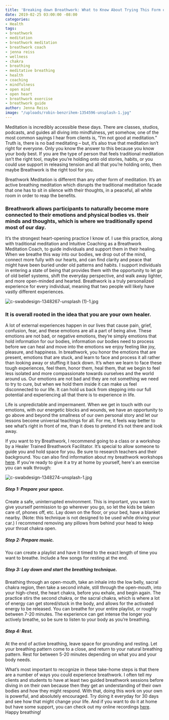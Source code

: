 ```yaml
---
title: 'Breaking down Breathwork: What to Know About Trying This Form of Meditation'
date: 2019-02-25 03:00:00 -08:00
categories:
- Health
tags:
- breathwork
- meditation
- breathwork meditation
- breathwork coach
- jenna reiss
- wellness
- chakra
- breathing
- meditative breathing
- health
- coaching
- mindfulness
- open mind
- open heart
- breathwork exercise
- breathwork guide
author: Jenna Reiss
image: "/uploads/robin-benzrihem-1354596-unsplash-1.jpg"
---
```


Meditation is incredibly accessible these days. There are classes, studios, podcasts, and guides all diving into mindfulness, yet somehow, one of the most common sayings I hear from clients is, “I’m not good at meditation.” Truth is, there is no bad meditating – but, it’s also true that meditation isn’t right for everyone. Only you know the answer to this because you know your body best. If you are the type of person that feels traditional meditation isn’t the right tool, maybe you’re holding onto old stories, habits, or you could use support in releasing tension and all that you’re holding onto, then maybe Breathwork is the right tool for you. 

Breathwork Meditation is different than any other form of meditation. It’s an active breathing meditation which disrupts the traditional meditation facade that one has to sit in silence with their thoughts, in a peaceful, all white room in order to reap the benefits. 

### Breathwork allows participants to naturally become more connected to their emotions and physical bodies vs. their minds and thoughts, which is where we traditionally spend most of our day. 

It’s the strongest heart-opening practice I know of. I use this practice, along with traditional meditation and Intuitive Coaching as a Breathwork Meditation Coach, to guide individuals and support them in their healing. When we breathe this way into our bodies, we drop out of the mind, connect more fully with our hearts, and can find clarity and peace that might have been buried under old patterns and habits. I support individuals in entering a state of being that provides them with the opportunity to let go of old belief systems, shift the everyday perspective, and walk away lighter, and more open-minded and hearted. Breathwork is a truly personalized experience for every individual, meaning that two people will likely have vastly different experiences. 

![c-swabdesign-1348267-unsplash (1)-1.jpg](/uploads/c-swabdesign-1348267-unsplash%20(1)-1.jpg)

### It is overall rooted in the idea that you are your own healer. 

A lot of external experiences happen in our lives that cause pain, grief, confusion, fear, and these emotions are all a part of being alive. These emotions are not bad, or negative emotions, they’re simply emotions that hold information for our bodies, information our bodies need to process before we can heal and move into the emotions we enjoy feeling like joy, pleasure, and happiness. 
In breathwork, you honor the emotions that are present, emotions that are stuck, and learn to face and process it all rather than looking away or stuffing it back down. It’s when we learn to face these tough experiences, feel them, honor them, heal them, that we begin to feel less isolated and more compassionate towards ourselves and the world around us. Our emotions are not bad and they are not something we need to try to cure, but when we hold them inside it can make us feel disconnected to our life. It can hold us back from stepping into our full potential and experiencing all that there is to experience in life. 

Life is unpredictable and impermanent. When we get in touch with our emotions, with our energetic blocks and wounds, we have an opportunity to go above and beyond the smallness of our own personal story and let our lessons become universal teachings for all. For me, it feels way better to see what’s right in front of me, than it does to pretend it’s not there and look away. 

If you want to try Breathwork, I recommend going to a class or a workshop by a Healer Trained Breathwork Facilitator. It’s special to allow someone to guide you and hold space for you. Be sure to research teachers and their background. You can also find information about my breathwork workshops [here](http://jennareiss.com/). If you're ready to give it a try at home by yourself, here's an exercise you can walk through: 

![c-swabdesign-1348274-unsplash-1.jpg](/uploads/c-swabdesign-1348274-unsplash-1.jpg)

##### Step 1: Prepare your space.

Create a safe, uninterrupted environment. This is important, you want to give yourself permission to go wherever you go, so let the kids be taken care of, phones off, etc. Lay down on the floor, or your bed, have a blanket nearby. (Note: this technique is not designed to be used while driving your car.) I recommend removing any pillows from behind your head to keep your throat chakra open. 

##### Step 2: Prepare music. 

You can create a playlist and have it timed to the exact length of time you want to breathe. Include a few songs for resting at the end. 

##### Step 3: Lay down and start the breathing technique. 

Breathing through an open-mouth, take an inhale into the low belly, sacral chakra region, then take a second inhale, still through the open-mouth, into your high-chest, the heart chakra, before you exhale, and begin again. The practice stirs the second chakra, or the sacral chakra, which is where a lot of energy can get stored/stuck in the body, and allows for the activated energy to be released. You can breathe for your entire playlist, or roughly between 7-20 minutes. The experience can get intense the longer you actively breathe, so be sure to listen to your body as you’re breathing. 

##### Step 4: Rest. 

At the end of active breathing, leave space for grounding and resting. Let your breathing pattern come to a close, and return to your natural breathing pattern. Rest for between 5-20 minutes depending on what you and your body needs. 

What’s most important to recognize in these take-home steps is that there are a number of ways you could experience breathwork. I often tell my clients and students to have at least two guided breathwork sessions before diving in on their own because then they get an understanding of their own bodies and how they might respond. With that, doing this work on your own is powerful, and absolutely encouraged. Try doing it everyday for 30 days and see how that might change your life. And if you want to do it at home but have some support, you can check out my online recordings [here](http://jennareiss.com/the-shop/30-day-breathwork-journey). Happy breathing!